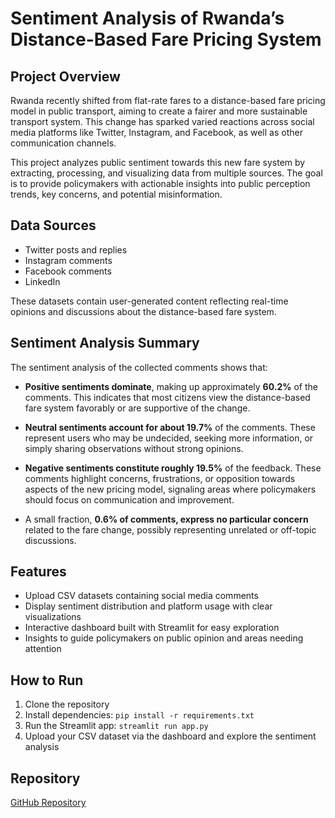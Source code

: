 # Sentiment Analysis of Rwanda’s Distance-Based Fare Pricing System

## Project Overview

Rwanda recently shifted from flat-rate fares to a distance-based fare pricing model in public transport, aiming to create a fairer and more sustainable transport system. This change has sparked varied reactions across social media platforms like Twitter, Instagram, and Facebook, as well as other communication channels.

This project analyzes public sentiment towards this new fare system by extracting, processing, and visualizing data from multiple sources. The goal is to provide policymakers with actionable insights into public perception trends, key concerns, and potential misinformation.

## Data Sources

- Twitter posts and replies  
- Instagram comments  
- Facebook comments
- LinkedIn  

These datasets contain user-generated content reflecting real-time opinions and discussions about the distance-based fare system.

## Sentiment Analysis Summary

The sentiment analysis of the collected comments shows that:

- **Positive sentiments dominate**, making up approximately **60.2%** of the comments. This indicates that most citizens view the distance-based fare system favorably or are supportive of the change.

- **Neutral sentiments account for about 19.7%** of the comments. These represent users who may be undecided, seeking more information, or simply sharing observations without strong opinions.

- **Negative sentiments constitute roughly 19.5%** of the feedback. These comments highlight concerns, frustrations, or opposition towards aspects of the new pricing model, signaling areas where policymakers should focus on communication and improvement.

- A small fraction, **0.6% of comments, express no particular concern** related to the fare change, possibly representing unrelated or off-topic discussions.

## Features

- Upload CSV datasets containing social media comments  
- Display sentiment distribution and platform usage with clear visualizations  
- Interactive dashboard built with Streamlit for easy exploration  
- Insights to guide policymakers on public opinion and areas needing attention  

## How to Run

1. Clone the repository  
2. Install dependencies: `pip install -r requirements.txt`  
3. Run the Streamlit app: `streamlit run app.py`  
4. Upload your CSV dataset via the dashboard and explore the sentiment analysis  

## Repository

[GitHub Repository](https://github.com/Kagabo183/SNTIMENT_ANALYSIS-For-Transport-pricing-shifting)

